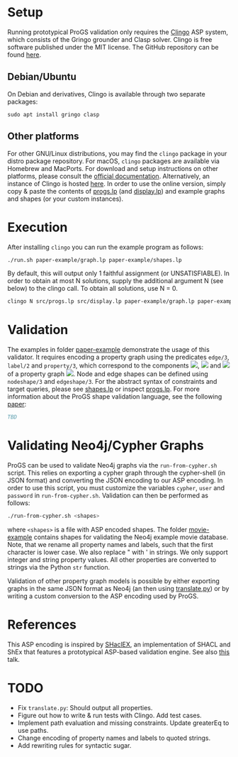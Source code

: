 # Setup

Running prototypical ProGS validation only requires the [Clingo](https://potassco.org/clingo/) ASP system, which consists of the Gringo grounder and Clasp solver.
Clingo is free software published under the MIT license. The GitHub repository can be found [here](https://github.com/potassco/clingo).

## Debian/Ubuntu

On Debian and derivatives, Clingo is available through two separate packages:

```sudo apt install gringo clasp```

## Other platforms

For other GNU/Linux distributions, you may find the ```clingo``` package in your distro package repository. For macOS, ```clingo``` packages are available via Homebrew and MacPorts.
For download and setup instructions on other platforms, please consult the [official documentation](https://potassco.org/doc/start/).
Alternatively, an instance of Clingo is hosted [here](https://potassco.org/clingo/run/). In order to use the online version, simply
copy & paste the contents of [progs.lp](src/progs.lp) (and [display.lp](src/display.lp)) and example graphs and shapes (or your custom instances).

# Execution

After installing ```clingo``` you can run the example program as follows:

```sh
./run.sh paper-example/graph.lp paper-example/shapes.lp
```

By default, this will output only 1 faithful assignment (or UNSATISFIABLE). In order to obtain at most N solutions, supply the additional argument N (see below) to the clingo call. To obtain all solutions, use N = 0.

```sh
clingo N src/progs.lp src/display.lp paper-example/graph.lp paper-example/shapes.lp
```

# Validation

The examples in folder [paper-example](paper-example) demonstrate the usage of this validator.
It requires encoding a property graph using the predicates ```edge/3```, ```label/2``` and ```property/3```, which correspond to the components <img src="https://render.githubusercontent.com/render/math?math=\rho">, <img src="https://render.githubusercontent.com/render/math?math=\lambda"> and <img src="https://render.githubusercontent.com/render/math?math=\sigma"> of a property graph <img src="https://render.githubusercontent.com/render/math?math=G = (N,E,\rho,\lambda,\sigma)">.
Node and edge shapes can be defined using ```nodeshape/3``` and ```edgeshape/3```.
For the abstract syntax of constraints and target queries, please see [shapes.lp](paper-example/shapes.lp) or inspect [progs.lp](src/progs.lp).
For more information about the ProGS shape validation language, see the following [paper](http://www.google.de):

```bibtex
TBD
```

# Validating Neo4j/Cypher Graphs

ProGS can be used to validate Neo4j graphs via the ```run-from-cypher.sh``` script.
This relies on exporting a cypher graph through the cypher-shell (in JSON format) and converting the JSON encoding to our ASP encoding.
In order to use this script, you must customize the variables ```cypher```, ```user``` and ```password``` in ```run-from-cypher.sh```.
Validation can then be performed as follows:

```sh
./run-from-cypher.sh <shapes>
```

where ```<shapes>``` is a file with ASP encoded shapes. The folder [movie-example](movie-example) contains shapes for validating the Neo4j example movie database.
Note, that we rename all property names and labels, such that the first character is lower case. We also replace " with ' in strings. We only support integer and string property values. All other properties are converted to strings via the Python ```str``` function.

Validation of other property graph models is possible by either exporting graphs in the same JSON format as Neo4j (an then using [translate.py](scripts/translate.py)) or by writing a custom conversion to the ASP encoding used by ProGS.

# References

This ASP encoding is inspired by [SHaclEX](https://github.com/weso/shaclex), an implementation of SHACL and ShEx that
features a prototypical ASP-based validation engine. See also [this](https://labra.weso.es/pdf/2018_SlidesNegationRecursionValidatingRDF.pdf) talk.

# TODO

- Fix ```translate.py```: Should output all properties.
- Figure out how to write & run tests with Clingo. Add test cases.
- Implement path evaluation and missing constraints. Update greaterEq to use paths.
- Change encoding of property names and labels to quoted strings.
- Add rewriting rules for syntactic sugar.
